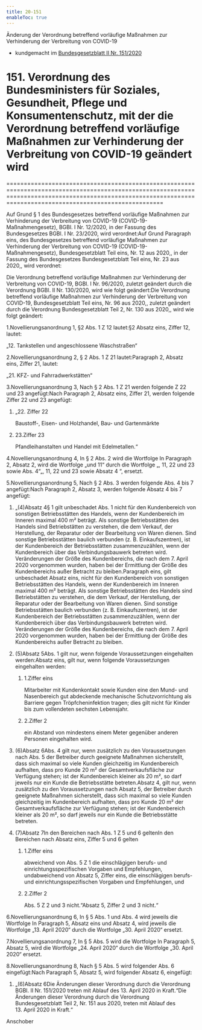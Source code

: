 ```yaml
---
title: 20-151
enableToc: true
---
```


Änderung der Verordnung betreffend vorläufige Maßnahmen zur Verhinderung der Verbreitung von COVID-19
* kundgemacht im [Bundesgesetzblatt II Nr. 151/2020](https://www.ris.bka.gv.at/eli/bgbl/II/2020/151)

# 151\. Verordnung des Bundesministers für Soziales, Gesundheit, Pflege und Konsumentenschutz, mit der die Verordnung betreffend vorläufige Maßnahmen zur Verhinderung der Verbreitung von COVID-19 geändert wird
===============================================================================================================================================================================================================

Auf Grund § 1 des Bundesgesetzes betreffend vorläufige Maßnahmen zur Verhinderung der Verbreitung von COVID-19 (COVID-19-Maßnahmengesetz), BGBl. I Nr. 12/2020, in der Fassung des Bundesgesetzes BGBl. I Nr. 23/2020, wird verordnet:Auf Grund Paragraph eins, des Bundesgesetzes betreffend vorläufige Maßnahmen zur Verhinderung der Verbreitung von COVID-19 (COVID-19-Maßnahmengesetz), Bundesgesetzblatt Teil eins, Nr. 12 aus 2020,, in der Fassung des Bundesgesetzes Bundesgesetzblatt Teil eins, Nr. 23 aus 2020,, wird verordnet:

Die Verordnung betreffend vorläufige Maßnahmen zur Verhinderung der Verbreitung von COVID-19, BGBl. I Nr. 96/2020, zuletzt geändert durch die Verordnung BGBl. II Nr. 130/2020, wird wie folgt geändert:Die Verordnung betreffend vorläufige Maßnahmen zur Verhinderung der Verbreitung von COVID-19, Bundesgesetzblatt Teil eins, Nr. 96 aus 2020,, zuletzt geändert durch die Verordnung Bundesgesetzblatt Teil 2, Nr. 130 aus 2020,, wird wie folgt geändert:

1.Novellierungsanordnung 1, §2 Abs. 1 Z 12 lautet:§2 Absatz eins, Ziffer 12, lautet:

„12. Tankstellen und angeschlossene Waschstraßen“

2.Novellierungsanordnung 2, § 2 Abs. 1 Z 21 lautet:Paragraph 2, Absatz eins, Ziffer 21, lautet:

„21. KFZ- und Fahrradwerkstätten“

3.Novellierungsanordnung 3, Nach § 2 Abs. 1 Z 21 werden folgende Z 22 und 23 angefügt:Nach Paragraph 2, Absatz eins, Ziffer 21, werden folgende Ziffer 22 und 23 angefügt:

1.  „22. Ziffer 22
    
    Baustoff-, Eisen- und Holzhandel, Bau- und Gartenmärkte
    
2.  23.Ziffer 23
    
    Pfandleihanstalten und Handel mit Edelmetallen.“
    

4.Novellierungsanordnung 4, In § 2 Abs. 2 wird die Wortfolge In Paragraph 2, Absatz 2, wird die Wortfolge „und 11“ durch die Wortfolge „, 11, 22 und 23 sowie Abs. 4“„, 11, 22 und 23 sowie Absatz 4 “, ersetzt.

5.Novellierungsanordnung 5, Nach § 2 Abs. 3 werden folgende Abs. 4 bis 7 angefügt:Nach Paragraph 2, Absatz 3, werden folgende Absatz 4 bis 7 angefügt:

1.  „(4)Absatz 4§ 1 gilt unbeschadet Abs. 1 nicht für den Kundenbereich von sonstigen Betriebsstätten des Handels, wenn der Kundenbereich im Inneren maximal 400 m² beträgt. Als sonstige Betriebsstätten des Handels sind Betriebstätten zu verstehen, die dem Verkauf, der Herstellung, der Reparatur oder der Bearbeitung von Waren dienen. Sind sonstige Betriebsstätten baulich verbunden (z. B. Einkaufszentren), ist der Kundenbereich der Betriebsstätten zusammenzuzählen, wenn der Kundenbereich über das Verbindungsbauwerk betreten wird. Veränderungen der Größe des Kundenbereichs, die nach dem 7. April 2020 vorgenommen wurden, haben bei der Ermittlung der Größe des Kundenbereichs außer Betracht zu bleiben.Paragraph eins, gilt unbeschadet Absatz eins, nicht für den Kundenbereich von sonstigen Betriebsstätten des Handels, wenn der Kundenbereich im Inneren maximal 400 m² beträgt. Als sonstige Betriebsstätten des Handels sind Betriebstätten zu verstehen, die dem Verkauf, der Herstellung, der Reparatur oder der Bearbeitung von Waren dienen. Sind sonstige Betriebsstätten baulich verbunden (z. B. Einkaufszentren), ist der Kundenbereich der Betriebsstätten zusammenzuzählen, wenn der Kundenbereich über das Verbindungsbauwerk betreten wird. Veränderungen der Größe des Kundenbereichs, die nach dem 7. April 2020 vorgenommen wurden, haben bei der Ermittlung der Größe des Kundenbereichs außer Betracht zu bleiben.
    
2.  (5)Absatz 5Abs. 1 gilt nur, wenn folgende Voraussetzungen eingehalten werden:Absatz eins, gilt nur, wenn folgende Voraussetzungen eingehalten werden:
    
    1.  1.Ziffer eins
        
        Mitarbeiter mit Kundenkontakt sowie Kunden eine den Mund- und Nasenbereich gut abdeckende mechanische Schutzvorrichtung als Barriere gegen Tröpfcheninfektion tragen; dies gilt nicht für Kinder bis zum vollendeten sechsten Lebensjahr.
        
    2.  2.Ziffer 2
        
        ein Abstand von mindestens einem Meter gegenüber anderen Personen eingehalten wird.
        
    
3.  (6)Absatz 6Abs. 4 gilt nur, wenn zusätzlich zu den Voraussetzungen nach Abs. 5 der Betreiber durch geeignete Maßnahmen sicherstellt, dass sich maximal so viele Kunden gleichzeitig im Kundenbereich aufhalten, dass pro Kunde 20 m² der Gesamtverkaufsfläche zur Verfügung stehen; ist der Kundenbereich kleiner als 20 m², so darf jeweils nur ein Kunde die Betriebsstätte betreten.Absatz 4, gilt nur, wenn zusätzlich zu den Voraussetzungen nach Absatz 5, der Betreiber durch geeignete Maßnahmen sicherstellt, dass sich maximal so viele Kunden gleichzeitig im Kundenbereich aufhalten, dass pro Kunde 20 m² der Gesamtverkaufsfläche zur Verfügung stehen; ist der Kundenbereich kleiner als 20 m², so darf jeweils nur ein Kunde die Betriebsstätte betreten.
    
4.  (7)Absatz 7In den Bereichen nach Abs. 1 Z 5 und 6 geltenIn den Bereichen nach Absatz eins, Ziffer 5 und 6 gelten
    
    1.  1.Ziffer eins
        
        abweichend von Abs. 5 Z 1 die einschlägigen berufs- und einrichtungsspezifischen Vorgaben und Empfehlungen, undabweichend von Absatz 5, Ziffer eins, die einschlägigen berufs- und einrichtungsspezifischen Vorgaben und Empfehlungen, und
        
    2.  2.Ziffer 2
        
        Abs. 5 Z 2 und 3 nicht.“Absatz 5, Ziffer 2 und 3 nicht.“
        
    

6.Novellierungsanordnung 6, In § 5 Abs. 1 und Abs. 4 wird jeweils die Wortfolge In Paragraph 5, Absatz eins und Absatz 4, wird jeweils die Wortfolge „13. April 2020“ durch die Wortfolge „30. April 2020“ ersetzt.

7.Novellierungsanordnung 7, In § 5 Abs. 5 wird die Wortfolge In Paragraph 5, Absatz 5, wird die Wortfolge „24. April 2020“ durch die Wortfolge „30. April 2020“ ersetzt.

8.Novellierungsanordnung 8, Nach § 5 Abs. 5 wird folgender Abs. 6 eingefügt:Nach Paragraph 5, Absatz 5, wird folgender Absatz 6, eingefügt:

1.  „(6)Absatz 6Die Änderungen dieser Verordnung durch die Verordnung BGBl. II Nr. 151/2020 treten mit Ablauf des 13. April 2020 in Kraft.“Die Änderungen dieser Verordnung durch die Verordnung Bundesgesetzblatt Teil 2, Nr. 151 aus 2020, treten mit Ablauf des 13. April 2020 in Kraft.“
    

Anschober